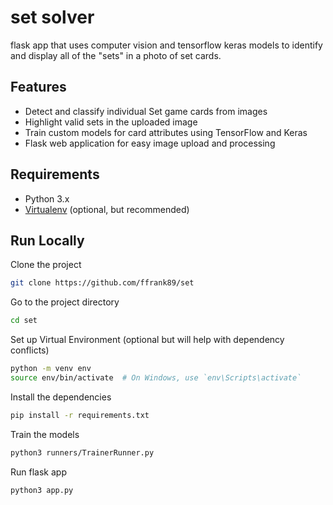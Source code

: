 
# set solver

flask app that uses computer vision and tensorflow keras models to identify and display all of the "sets" in a photo of set cards.

## Features
- Detect and classify individual Set game cards from images
- Highlight valid sets in the uploaded image
- Train custom models for card attributes using TensorFlow and Keras
- Flask web application for easy image upload and processing

## Requirements
- Python 3.x
- [Virtualenv](https://virtualenv.pypa.io/en/stable/) (optional, but recommended)

## Run Locally

Clone the project

```bash
git clone https://github.com/ffrank89/set
```

Go to the project directory

```bash
cd set
```


Set up Virtual Environment (optional but will help with dependency conflicts)
```bash
python -m venv env
source env/bin/activate  # On Windows, use `env\Scripts\activate`
```


Install the dependencies
```bash
pip install -r requirements.txt
```

Train the models

```bash
python3 runners/TrainerRunner.py
```

Run flask app

```bash
python3 app.py
```
